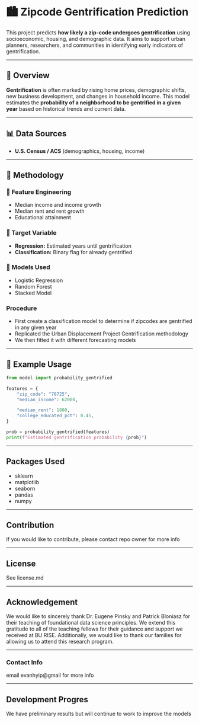 # 🏙️ Zipcode Gentrification Prediction

This project predicts **how likely a zip-code undergoes gentrification** using socioeconomic, housing, and demographic data. It aims to support urban planners, researchers, and communities in identifying early indicators of gentrification.

---

## 📌 Overview

**Gentrification** is often marked by rising home prices, demographic shifts, new business development, and changes in household income. This model estimates the **probability of a neighborhood to be gentrified in a given year** based on historical trends and current data.

---

## 📊 Data Sources

- **U.S. Census / ACS** (demographics, housing, income)

---

## 🧠 Methodology

### 🔧 Feature Engineering
- Median income and income growth
- Median rent and rent growth
- Educational attainment

### 🎯 Target Variable
- **Regression:** Estimated years until gentrification
- **Classification:** Binary flag for already gentrified

### 🤖 Models Used
- Logistic Regression
- Random Forest
- Stacked Model

### Procedure
- First create a classification model to determine if zipcodes are gentrified in any given year
- Replicated the Urban Displacement Project Gentrification methodology
- We then fitted it with different forecasting models
---

## 🧪 Example Usage

```python
from model import probability_gentrified

features = {
    "zip_code": "78725",
    "median_income": 62000,

    "median_rent": 1800,
    "college_educated_pct": 0.45,
}

prob = probability_gentrified(features)
print(f"Estimated gentrification probability {prob}")
```
---

## Packages Used
- sklearn
- matplotlib
- seaborn
- pandas
- numpy

---

## Contribution
If you would like to contribute, please contact repo owner for more info

---

## License

See license.md

---

## Acknowledgement

We would like to sincerely thank Dr. Eugene Pinsky and Patrick Bloniasz for their teaching of foundational data science principles. We extend this gratitude to all of the teaching fellows for their guidance and support we received at BU RISE. Additionally, we would like to thank our families for allowing us to attend this research program.

---

### Contact Info
email evanhyip@gmail for more info

---

## Development Progres
We have preliminary results but will continue to work to improve the models


